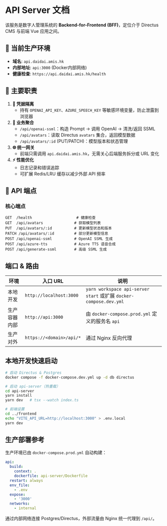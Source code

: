 # API Server 文档

该服务是数字人管理系统的 **Backend-for-Frontend (BFF)**，定位介于 Directus
CMS 与前端 Vue 应用之间。

## 📍 **当前生产环境**

- **域名**: `api.daidai.amis.hk`
- **内部地址**: `api:3000` (Docker内部网络)
- **健康检查**: `https://api.daidai.amis.hk/health`

## 🎯 **主要职责**

1. **🔐 凭据隔离**
   - 持有 `OPENAI_API_KEY`、`AZURE_SPEECH_KEY` 等敏感环境变量，防止泄露到浏览器
2. **🔄 业务聚合**
   - `/api/openai-ssml`：构造 Prompt → 调用 OpenAI → 清洗/返回 SSML
   - `/api/avatars`：读取 Directus `avatars` 集合，返回模型数据
   - `/api/avatars/:id` (PUT/PATCH)：模型版本和状态管理
3. **🌐 统一网关**
   - 前端只需调用 `api.daidai.amis.hk`，无需关心后端服务拆分或 URL 变化
4. **⚡ 性能优化**
   - 日志记录和错误追踪
   - 可扩展 Redis/LRU 缓存以减少外部 API 频率

## 🔌 **API 端点**

### **核心端点**

```
GET  /health                    # 健康检查
GET  /api/avatars              # 获取模型列表
PUT  /api/avatars/:id          # 更新模型状态和版本
PATCH /api/avatars/:id         # 部分更新模型信息
POST /api/openai-ssml          # OpenAI SSML 生成
POST /api/azure-tts            # Azure TTS 语音合成
POST /api/generate-ssml        # 高级 SSML 生成
```

## 端口 & 路由

| 环境         | 入口 URL                 | 说明                                                              |
| ------------ | ------------------------ | ----------------------------------------------------------------- |
| 本地开发     | `http://localhost:3000`  | `yarn workspace api-server start` 或扩展 `docker-compose.dev.yml` |
| 生产容器内部 | `http://api:3000`        | 由 `docker-compose.prod.yml` 定义的服务名 `api`                   |
| 生产对外     | `https://<domain>/api/*` | 通过 Nginx 反向代理                                               |

## 本地开发快速启动

```bash
# 启动 Directus & Postgres
docker compose -f docker-compose.dev.yml up -d db directus

# 启动 api-server（热重载）
cd api-server
yarn install
yarn dev   # tsx --watch index.ts

# 前端设置
cd ../frontend
echo "VITE_API_URL=http://localhost:3000" > .env.local
yarn dev
```

## 生产部署参考

生产环境已由 `docker-compose.prod.yml` 自动构建：

```yaml
api:
  build:
    context: .
    dockerfile: api-server/Dockerfile
  restart: always
  env_file:
    - .env
  expose:
    - '3000'
  networks:
    - internal
```

通过内部网络连接 Postgres/Directus，外部流量由 Nginx 统一代理到 `/api/`。
